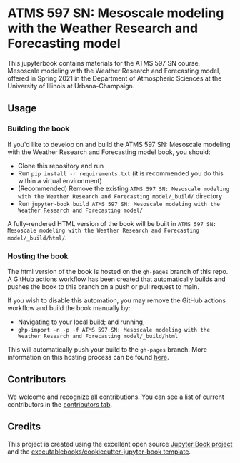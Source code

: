 # ATMS 597 SN: Mesoscale modeling with the Weather Research and Forecasting model

This jupyterbook contains materials for the ATMS 597 SN course, Mesoscale modeling with the Weather Research and Forecasting model, offered in Spring 2021 in the Department of Atmospheric Sciences at the University of Illinois at Urbana-Champaign.

## Usage

### Building the book

If you'd like to develop on and build the ATMS 597 SN: Mesoscale modeling with the Weather Research and Forecasting model book, you should:

- Clone this repository and run
- Run `pip install -r requirements.txt` (it is recommended you do this within a virtual environment)
- (Recommended) Remove the existing `ATMS 597 SN: Mesoscale modeling with the Weather Research and Forecasting model/_build/` directory
- Run `jupyter-book build ATMS 597 SN: Mesoscale modeling with the Weather Research and Forecasting model/`

A fully-rendered HTML version of the book will be built in `ATMS 597 SN: Mesoscale modeling with the Weather Research and Forecasting model/_build/html/`.

### Hosting the book

The html version of the book is hosted on the `gh-pages` branch of this repo. A GitHub actions workflow has been created that automatically builds and pushes the book to this branch on a push or pull request to main.

If you wish to disable this automation, you may remove the GitHub actions workflow and build the book manually by:

- Navigating to your local build; and running,
- `ghp-import -n -p -f ATMS 597 SN: Mesoscale modeling with the Weather Research and Forecasting model/_build/html`

This will automatically push your build to the `gh-pages` branch. More information on this hosting process can be found [here](https://jupyterbook.org/publish/gh-pages.html#manually-host-your-book-with-github-pages).

## Contributors

We welcome and recognize all contributions. You can see a list of current contributors in the [contributors tab](https://github.com/swnesbitt/atms_597_sn/graphs/contributors).

## Credits

This project is created using the excellent open source [Jupyter Book project](https://jupyterbook.org/) and the [executablebooks/cookiecutter-jupyter-book template](https://github.com/executablebooks/cookiecutter-jupyter-book).

